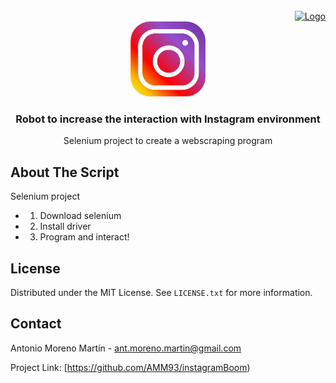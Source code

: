 <!-- PROJECT LOGO -->
<br />
 <div align="right">
 <a href="https://github.com/AMM93/instagramBoom">
   <a href="https://github.com/AMM93/instagramBoom">
   <img src="images/Foto_perfilred.png" alt="Logo" width="120" height="120">
 </a>
<div align="center">
  <a href="https://github.com/AMM93/instagramBoom">
    <img src="images/instagram.jpeg" alt="Logo" width="120" height="120">
  </a>
 </div>
  
  <!-- ABOUT THE SCRIPT -->
  <h3 align="center">Robot to increase the interaction with Instagram environment</h3>

  <p align="center">
   Selenium project to create a webscraping program
  </p>
</div>


<!-- ABOUT THE SCRIPT -->
## About The Script

Selenium project

* 1. Download selenium
* 2. Install driver
* 3. Program and interact!



<!-- LICENSE -->
## License

Distributed under the MIT License. See `LICENSE.txt` for more information.





<!-- CONTACT -->
## Contact

Antonio Moreno Martín - ant.moreno.martin@gmail.com

Project Link: [https://github.com/AMM93/instagramBoom)



